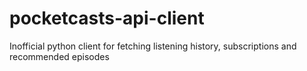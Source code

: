 # pocketcasts-api-client
Inofficial python client for fetching listening history, subscriptions and recommended episodes
